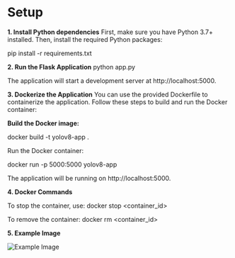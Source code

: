 # Setup
**1. Install Python dependencies**
First, make sure you have Python 3.7+ installed. Then, install the required Python packages:

pip install -r requirements.txt


**2. Run the Flask Application**
python app.py

The application will start a development server at http://localhost:5000.


**3. Dockerize the Application**
You can use the provided Dockerfile to containerize the application. Follow these steps to build and run the Docker container:

**Build the Docker image:**

docker build -t yolov8-app .

Run the Docker container:

docker run -p 5000:5000 yolov8-app

The application will be running on http://localhost:5000.

**4. Docker Commands**

To stop the container, use:
docker stop <container_id>

To remove the container:
docker rm <container_id>

**5. Example Image**

![Example Image](../upload/example_image.jpg)




